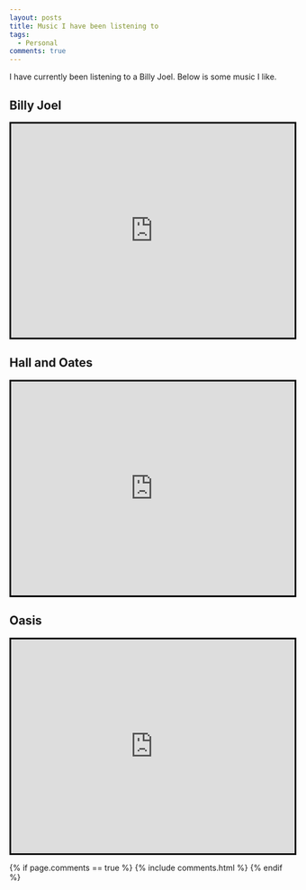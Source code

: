 ```yaml
---
layout: posts
title: Music I have been listening to 
tags:
  - Personal
comments: true
---
```


I have currently been listening to a Billy Joel. Below is some music I like.  

## Billy Joel
<iframe src="https://open.spotify.com/embed/album/3IILMjMMnoN2sKzgesX8KV?utm_source=generator" width="100%" height="380" frameBorder="0" allowfullscreen="" allow="autoplay; clipboard-write; encrypted-media; fullscreen; picture-in-picture" style= "border: 3px solid black;" ></iframe>

## Hall and Oates
<iframe src="https://open.spotify.com/embed/album/4tUyNf5dGXwY4TaMaxwhqF?utm_source=generator" width="100%" height="380" frameBorder="0" allowfullscreen="" allow="autoplay; clipboard-write; encrypted-media; fullscreen; picture-in-picture" style= "border: 3px solid black;"></iframe>



## Oasis
<iframe src="https://open.spotify.com/embed/playlist/2wDri5iiXZ2qVIL5bvihco?utm_source=generator&theme=0" width="100%" height="380" frameBorder="0" allowfullscreen="" allow="autoplay; clipboard-write; encrypted-media; fullscreen; picture-in-picture" style= "border: 3px solid black;" ></iframe>

{% if page.comments == true %}
  {% include comments.html %}
{% endif %}